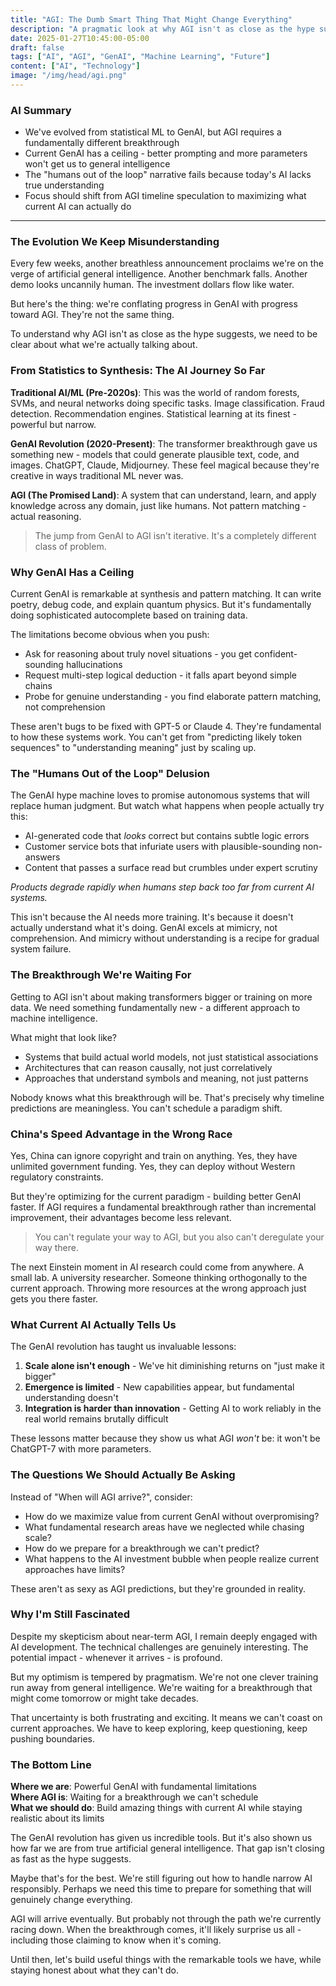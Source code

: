 ```yaml
---
title: "AGI: The Dumb Smart Thing That Might Change Everything"
description: "A pragmatic look at why AGI isn't as close as the hype suggests, and why that's probably a good thing."
date: 2025-01-27T10:45:00-05:00
draft: false
tags: ["AI", "AGI", "GenAI", "Machine Learning", "Future"]
content: ["AI", "Technology"]
image: "/img/head/agi.png"
---
```


### AI Summary

- We've evolved from statistical ML to GenAI, but AGI requires a fundamentally different breakthrough
- Current GenAI has a ceiling - better prompting and more parameters won't get us to general intelligence
- The "humans out of the loop" narrative fails because today's AI lacks true understanding
- Focus should shift from AGI timeline speculation to maximizing what current AI can actually do

---

### The Evolution We Keep Misunderstanding

Every few weeks, another breathless announcement proclaims we're on the verge of artificial general intelligence. Another benchmark falls. Another demo looks uncannily human. The investment dollars flow like water.

But here's the thing: we're conflating progress in GenAI with progress toward AGI. They're not the same thing.

To understand why AGI isn't as close as the hype suggests, we need to be clear about what we're actually talking about.

### From Statistics to Synthesis: The AI Journey So Far

**Traditional AI/ML (Pre-2020s)**: This was the world of random forests, SVMs, and neural networks doing specific tasks. Image classification. Fraud detection. Recommendation engines. Statistical learning at its finest - powerful but narrow.

**GenAI Revolution (2020-Present)**: The transformer breakthrough gave us something new - models that could generate plausible text, code, and images. ChatGPT, Claude, Midjourney. These feel magical because they're creative in ways traditional ML never was.

**AGI (The Promised Land)**: A system that can understand, learn, and apply knowledge across any domain, just like humans. Not pattern matching - actual reasoning.

> The jump from GenAI to AGI isn't iterative. It's a completely different class of problem.

### Why GenAI Has a Ceiling

Current GenAI is remarkable at synthesis and pattern matching. It can write poetry, debug code, and explain quantum physics. But it's fundamentally doing sophisticated autocomplete based on training data.

The limitations become obvious when you push:
- Ask for reasoning about truly novel situations - you get confident-sounding hallucinations
- Request multi-step logical deduction - it falls apart beyond simple chains
- Probe for genuine understanding - you find elaborate pattern matching, not comprehension

These aren't bugs to be fixed with GPT-5 or Claude 4. They're fundamental to how these systems work. You can't get from "predicting likely token sequences" to "understanding meaning" just by scaling up.

### The "Humans Out of the Loop" Delusion

The GenAI hype machine loves to promise autonomous systems that will replace human judgment. But watch what happens when people actually try this:

- AI-generated code that *looks* correct but contains subtle logic errors
- Customer service bots that infuriate users with plausible-sounding non-answers
- Content that passes a surface read but crumbles under expert scrutiny

*Products degrade rapidly when humans step back too far from current AI systems.*

This isn't because the AI needs more training. It's because it doesn't actually understand what it's doing. GenAI excels at mimicry, not comprehension. And mimicry without understanding is a recipe for gradual system failure.

### The Breakthrough We're Waiting For

Getting to AGI isn't about making transformers bigger or training on more data. We need something fundamentally new - a different approach to machine intelligence.

What might that look like?
- Systems that build actual world models, not just statistical associations
- Architectures that can reason causally, not just correlatively  
- Approaches that understand symbols and meaning, not just patterns

Nobody knows what this breakthrough will be. That's precisely why timeline predictions are meaningless. You can't schedule a paradigm shift.

### China's Speed Advantage in the Wrong Race

Yes, China can ignore copyright and train on anything. Yes, they have unlimited government funding. Yes, they can deploy without Western regulatory constraints.

But they're optimizing for the current paradigm - building better GenAI faster. If AGI requires a fundamental breakthrough rather than incremental improvement, their advantages become less relevant.

> You can't regulate your way to AGI, but you also can't deregulate your way there.

The next Einstein moment in AI research could come from anywhere. A small lab. A university researcher. Someone thinking orthogonally to the current approach. Throwing more resources at the wrong approach just gets you there faster.

### What Current AI Actually Tells Us

The GenAI revolution has taught us invaluable lessons:

1. **Scale alone isn't enough** - We've hit diminishing returns on "just make it bigger"
2. **Emergence is limited** - New capabilities appear, but fundamental understanding doesn't
3. **Integration is harder than innovation** - Getting AI to work reliably in the real world remains brutally difficult

These lessons matter because they show us what AGI *won't* be: it won't be ChatGPT-7 with more parameters.

### The Questions We Should Actually Be Asking

Instead of "When will AGI arrive?", consider:

- How do we maximize value from current GenAI without overpromising?
- What fundamental research areas have we neglected while chasing scale?
- How do we prepare for a breakthrough we can't predict?
- What happens to the AI investment bubble when people realize current approaches have limits?

These aren't as sexy as AGI predictions, but they're grounded in reality.

### Why I'm Still Fascinated

Despite my skepticism about near-term AGI, I remain deeply engaged with AI development. The technical challenges are genuinely interesting. The potential impact - whenever it arrives - is profound.

But my optimism is tempered by pragmatism. We're not one clever training run away from general intelligence. We're waiting for a breakthrough that might come tomorrow or might take decades.

That uncertainty is both frustrating and exciting. It means we can't coast on current approaches. We have to keep exploring, keep questioning, keep pushing boundaries.

### The Bottom Line

**Where we are**: Powerful GenAI with fundamental limitations  
**Where AGI is**: Waiting for a breakthrough we can't schedule  
**What we should do**: Build amazing things with current AI while staying realistic about its limits

The GenAI revolution has given us incredible tools. But it's also shown us how far we are from true artificial general intelligence. That gap isn't closing as fast as the hype suggests.

Maybe that's for the best. We're still figuring out how to handle narrow AI responsibly. Perhaps we need this time to prepare for something that will genuinely change everything.

AGI will arrive eventually. But probably not through the path we're currently racing down. When the breakthrough comes, it'll likely surprise us all - including those claiming to know when it's coming.

Until then, let's build useful things with the remarkable tools we have, while staying honest about what they can't do.
